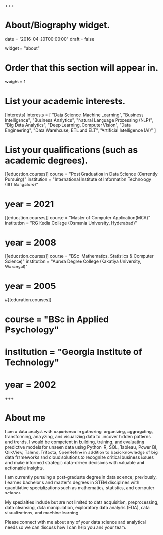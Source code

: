 +++
# About/Biography widget.

date = "2016-04-20T00:00:00"
draft = false

widget = "about"

# Order that this section will appear in.
weight = 1

# List your academic interests.
[interests]
interests = [
	"Data Science, Machine Learning",
  "Business Intelligence",
  "Business Analytics",
  "Natural Language Processing (NLP)",
	"Big Data Analytics",
  "Deep Learning, Computer Vision",
  "Data Engineering",
  "Data Warehouse, ETL and ELT",
	"Artificial Intelligence (AI)"
  ]

# List your qualifications (such as academic degrees).
[[education.courses]]
  course = "Post Graduation in Data Science (Currently Pursuing)"
  institution = "International Institute of Information Technology (IIIT Bangalore)"
#  year = 2021

[[education.courses]]
  course = "Master of Computer Application(MCA)"
  institution = "RG Kedia College (Osmania University, Hyderabad)"
#  year = 2008

[[education.courses]]
  course = "BSc (Mathematics, Statistics & Computer Science)"
  institution = "Aurora Degree College (Kakatiya University, Warangal)"
#  year = 2005

#[[education.courses]]
#  course = "BSc in Applied Psychology"
#  institution = "Georgia Institute of Technology"
#  year = 2002
 
+++
  
# About me

I am a data analyst with experience in gathering, organizing, aggregating, transforming, analyzing, and visualizing data to uncover hidden patterns and trends. I would be competent in building, training, and evaluating predictive models for unseen data using Python, R, SQL, Tableau, Power BI, QlikView, Talend, Trifacta, OpenRefine in addition to basic knowledge of big data frameworks and cloud solutions to recognize critical business issues and make informed strategic data-driven decisions with valuable and actionable insights.

I am currently pursuing a post-graduate degree in data science; previously, I earned bachelor's and master's degrees in STEM disciplines with quantitative specializations such as mathematics, statistics, and computer science.

My specialties include but are not limited to data acquisition, preprocessing, data cleansing, data manipulation, exploratory data analysis (EDA), data visualizations, and machine learning.

Please connect with me about any of your data science and analytical needs so we can discuss how I can help you and your team.
